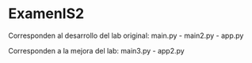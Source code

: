 # ExamenIS2

Corresponden al desarrollo del lab original: main.py - main2.py - app.py

Corresponden a la mejora del lab: main3.py - app2.py
